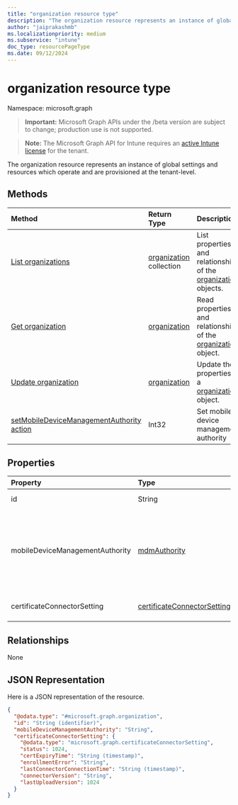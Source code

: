 ```yaml
---
title: "organization resource type"
description: "The organization resource represents an instance of global settings and resources which operate and are provisioned at the tenant-level."
author: "jaiprakashmb"
ms.localizationpriority: medium
ms.subservice: "intune"
doc_type: resourcePageType
ms.date: 09/12/2024
---
```


# organization resource type

Namespace: microsoft.graph

> **Important:** Microsoft Graph APIs under the /beta version are subject to change; production use is not supported.

> **Note:** The Microsoft Graph API for Intune requires an [active Intune license](https://go.microsoft.com/fwlink/?linkid=839381) for the tenant.

The organization resource represents an instance of global settings and resources which operate and are provisioned at the tenant-level.

## Methods
|Method|Return Type|Description|
|:---|:---|:---|
|[List organizations](../api/intune-onboarding-organization-list.md)|[organization](../resources/intune-onboarding-organization.md) collection|List properties and relationships of the [organization](../resources/intune-onboarding-organization.md) objects.|
|[Get organization](../api/intune-onboarding-organization-get.md)|[organization](../resources/intune-onboarding-organization.md)|Read properties and relationships of the [organization](../resources/intune-onboarding-organization.md) object.|
|[Update organization](../api/intune-onboarding-organization-update.md)|[organization](../resources/intune-onboarding-organization.md)|Update the properties of a [organization](../resources/intune-onboarding-organization.md) object.|
|[setMobileDeviceManagementAuthority action](../api/intune-onboarding-organization-setmobiledevicemanagementauthority.md)|Int32|Set mobile device management authority|

## Properties
|Property|Type|Description|
|:---|:---|:---|
|id|String|The GUID for the object.|
|mobileDeviceManagementAuthority|[mdmAuthority](../resources/intune-onboarding-mdmauthority.md)|Mobile device management authority. Possible values are: `unknown`, `intune`, `sccm`, `office365`.|
|certificateConnectorSetting|[certificateConnectorSetting](../resources/intune-onboarding-certificateconnectorsetting.md)|Certificate connector setting.|

## Relationships
None

## JSON Representation
Here is a JSON representation of the resource.
<!-- {
  "blockType": "resource",
  "keyProperty": "id",
  "@odata.type": "microsoft.graph.organization"
}
-->
``` json
{
  "@odata.type": "#microsoft.graph.organization",
  "id": "String (identifier)",
  "mobileDeviceManagementAuthority": "String",
  "certificateConnectorSetting": {
    "@odata.type": "microsoft.graph.certificateConnectorSetting",
    "status": 1024,
    "certExpiryTime": "String (timestamp)",
    "enrollmentError": "String",
    "lastConnectorConnectionTime": "String (timestamp)",
    "connectorVersion": "String",
    "lastUploadVersion": 1024
  }
}
```

